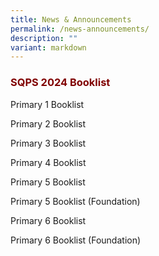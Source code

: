 ```yaml
---
title: News & Announcements
permalink: /news-announcements/
description: ""
variant: markdown
---
```

<h3><strong><span style="color: #800000;">SQPS 2024 Booklist</span></strong></h3>

[](/files/Booklist%202024/SQPS_2024_P1_BOOKLIST.pdf)Primary 1 Booklist[](/files/Booklist%202024/SQPS_2024_P1_BOOKLIST.pdf)

[](/files/Booklist%202024/SQPS_2024_P2_BOOKLIST.pdf)Primary 2 Booklist

[](/files/Booklist%202024/SQPS_2024_P3_BOOKLIST.pdf)Primary 3 Booklist

[](/files/Booklist%202024/SQPS_2024_P4_BOOKLIST.pdf)Primary 4 Booklist

[](/files/Booklist%202024/SQPS_2024_P5_BOOKLIST.pdf)Primary 5 Booklist

[](/files/Booklist%202024/SQPS_2024_P5__FDN__BOOKLIST.pdf)Primary 5 Booklist (Foundation)

[](/files/Booklist%202024/SQPS_2024_P6_BOOKLIST.pdf)Primary 6 Booklist

[](/files/Booklist%202024/SQPS_2024_P6__FDN__BOOKLIST.pdf)Primary 6 Booklist (Foundation)